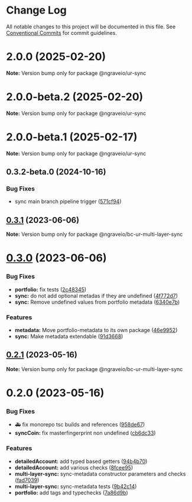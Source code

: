 # Change Log

All notable changes to this project will be documented in this file.
See [Conventional Commits](https://conventionalcommits.org) for commit guidelines.

# 2.0.0 (2025-02-20)

**Note:** Version bump only for package @ngraveio/ur-sync

# 2.0.0-beta.2 (2025-02-20)

**Note:** Version bump only for package @ngraveio/ur-sync

# 2.0.0-beta.1 (2025-02-17)

**Note:** Version bump only for package @ngraveio/ur-sync

## 0.3.2-beta.0 (2024-10-16)

### Bug Fixes

- sync main branch pipeline trigger ([571cf94](https://github.com/ngraveio/ur-registry/commit/571cf94522a07f92ee7ee94bcd81f3cae9741b1c))

## [0.3.1](https://github.com/ngraveio/ur-registry/compare/@ngraveio/bc-ur-multi-layer-sync@0.3.0...@ngraveio/bc-ur-multi-layer-sync@0.3.1) (2023-06-06)

**Note:** Version bump only for package @ngraveio/bc-ur-multi-layer-sync

# [0.3.0](https://github.com/ngraveio/ur-registry/compare/@ngraveio/bc-ur-multi-layer-sync@0.2.1...@ngraveio/bc-ur-multi-layer-sync@0.3.0) (2023-06-06)

### Bug Fixes

- **portfolio:** fix tests ([2c48345](https://github.com/ngraveio/ur-registry/commit/2c48345634d7e700952d71b08f058803432ae788))
- **sync:** do not add optional metadas if they are undefined ([4f772d7](https://github.com/ngraveio/ur-registry/commit/4f772d765b7462e26e3a754cc701396a27e5a046))
- **sync:** Remove undefined values from portfolio metadata ([6340e7b](https://github.com/ngraveio/ur-registry/commit/6340e7bd8e6d87f0ee24bdcbdee61e3dd8383721))

### Features

- **metadata:** Move portfolio-metadata to its own package ([46e9952](https://github.com/ngraveio/ur-registry/commit/46e9952110cd007a3b119951b7e9fdebfc63fed9))
- **sync:** Make metadata extendable ([91d3668](https://github.com/ngraveio/ur-registry/commit/91d3668e000abff2b7b95e824136400c1e2adc68))

## [0.2.1](https://github.com/ngraveio/ur-registry/compare/@ngraveio/bc-ur-multi-layer-sync@0.2.0...@ngraveio/bc-ur-multi-layer-sync@0.2.1) (2023-05-16)

**Note:** Version bump only for package @ngraveio/bc-ur-multi-layer-sync

# 0.2.0 (2023-05-16)

### Bug Fixes

- :ambulance: fix monorepo tsc builds and references ([958de67](https://github.com/ngraveio/ur-registry/commit/958de6779f932820bf37a2781b54ed02cc4d4387))
- **syncCoin:** fix masterfingerprint non undefined ([cb6dc33](https://github.com/ngraveio/ur-registry/commit/cb6dc33d295d663054e98184b7333d0e50b5e70f))

### Features

- **detailedAccount:** add typed based getters ([94b4b70](https://github.com/ngraveio/ur-registry/commit/94b4b70d94302b4f08238b8c9be985630b08aae4))
- **detailedAccount:** add various checks ([8fcee95](https://github.com/ngraveio/ur-registry/commit/8fcee95d83449f6a95a663aff90aa1465bb5d0af))
- **multi-layer-sync:** sync-metadata constructor parameters and checks ([fad7039](https://github.com/ngraveio/ur-registry/commit/fad70394140d7dea43c6d3ada26ac5d7063e26bc))
- **multi-layer-sync:** sync-metadata tests ([9b42c14](https://github.com/ngraveio/ur-registry/commit/9b42c14203a071baa2c24dbc32bfcda096762a6c))
- **portfolio:** add tags and typechecks ([7a86d9b](https://github.com/ngraveio/ur-registry/commit/7a86d9b23bbbad080d689c76b1e94ddc5500afe3))
